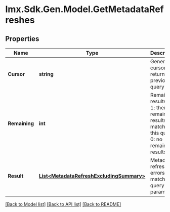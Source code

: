 # Imx.Sdk.Gen.Model.GetMetadataRefreshes

## Properties

Name | Type | Description | Notes
------------ | ------------- | ------------- | -------------
**Cursor** | **string** | Generated cursor returned by previous query | 
**Remaining** | **int** | Remaining results flag. 1: there are remaining results matching this query, 0: no remaining results | 
**Result** | [**List&lt;MetadataRefreshExcludingSummary&gt;**](MetadataRefreshExcludingSummary.md) | Metadata refresh errors matching query parameters | 

[[Back to Model list]](../README.md#documentation-for-models) [[Back to API list]](../README.md#documentation-for-api-endpoints) [[Back to README]](../README.md)

